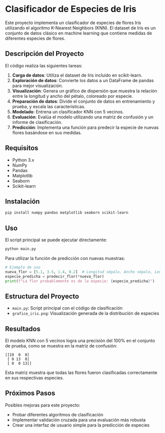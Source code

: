 # Clasificador de Especies de Iris

Este proyecto implementa un clasificador de especies de flores Iris utilizando el algoritmo K-Nearest Neighbors (KNN). El dataset de Iris es un conjunto de datos clásico en machine learning que contiene medidas de diferentes especies de flores.

## Descripción del Proyecto

El código realiza las siguientes tareas:

1. **Carga de datos**: Utiliza el dataset de Iris incluido en scikit-learn.
2. **Exploración de datos**: Convierte los datos a un DataFrame de pandas para mejor visualización.
3. **Visualización**: Genera un gráfico de dispersión que muestra la relación entre la longitud y ancho del pétalo, coloreado por especie.
4. **Preparación de datos**: Divide el conjunto de datos en entrenamiento y prueba, y escala las características.
5. **Modelado**: Entrena un clasificador KNN con 5 vecinos.
6. **Evaluación**: Evalúa el modelo utilizando una matriz de confusión y un informe de clasificación.
7. **Predicción**: Implementa una función para predecir la especie de nuevas flores basándose en sus medidas.

## Requisitos

- Python 3.x
- NumPy
- Pandas
- Matplotlib
- Seaborn
- Scikit-learn

## Instalación

```bash
pip install numpy pandas matplotlib seaborn scikit-learn
```

## Uso

El script principal se puede ejecutar directamente:

```bash
python main.py
```

Para utilizar la función de predicción con nuevas muestras:

```python
# Ejemplo de uso
nueva_flor = [5.1, 3.5, 1.4, 0.2]  # Longitud sépalo, Ancho sépalo, Longitud pétalo, Ancho pétalo
especie_predicha = predecir_flor(*nueva_flor)
print(f"La flor probablemente es de la especie: {especie_predicha}")
```

## Estructura del Proyecto

- `main.py`: Script principal con el código de clasificación
- `grafico_iris.png`: Visualización generada de la distribución de especies

## Resultados

El modelo KNN con 5 vecinos logra una precisión del 100% en el conjunto de prueba, como se muestra en la matriz de confusión:

```
[[19  0  0]
 [ 0 13  0]
 [ 0  0 13]]
```

Esta matriz muestra que todas las flores fueron clasificadas correctamente en sus respectivas especies.

## Próximos Pasos

Posibles mejoras para este proyecto:
- Probar diferentes algoritmos de clasificación
- Implementar validación cruzada para una evaluación más robusta
- Crear una interfaz de usuario simple para la predicción de especies
